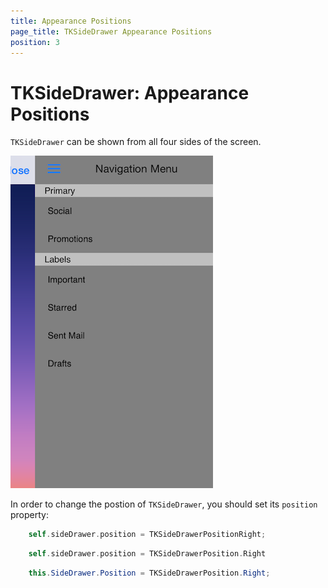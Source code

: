 ```yaml
---
title: Appearance Positions
page_title: TKSideDrawer Appearance Positions
position: 3
---
```


# TKSideDrawer: Appearance Positions

<code>TKSideDrawer</code> can be shown from all four sides of the screen.

<img src="../images/sidedrawer-positions001.png"/>

In order to change the postion of <code>TKSideDrawer</code>, you should set its <code>position</code> property:

```Objective-C
	self.sideDrawer.position = TKSideDrawerPositionRight;
```

```Swift
	self.sideDrawer.position = TKSideDrawerPosition.Right
```

```C#
	this.SideDrawer.Position = TKSideDrawerPosition.Right;
```